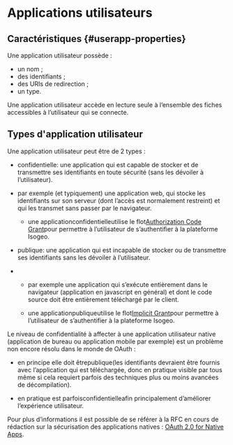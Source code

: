 # Applications utilisateurs

## Caractéristiques {#userapp-properties}

Une application utilisateur possède :

* un nom ;
* des identifiants ;
* des URIs de redirection ;
* un type.

Une application utilisateur accède en lecture seule à l’ensemble des fiches accessibles à l’utilisateur qui se connecte.

## Types d'application utilisateur

Une application utilisateur peut être de 2 types :

* confidentielle: une application qui est capable de stocker et de transmettre ses identifiants en toute sécurité \(sans les dévoiler à l’utilisateur\).

* par exemple \(et typiquement\) une application web, qui stocke les identifiants sur son serveur \(dont l’accès est normalement restreint\) et qui les transmet sans passer par le navigateur.


  * une applicationconfidentielleutilise le flot[Authorization Code Grant](https://tools.ietf.org/html/rfc6749#section-4.1)pour permettre à l’utilisateur de s’authentifier à la plateforme Isogeo.
* publique: une application qui est incapable de stocker ou de transmettre ses identifiants sans les dévoiler à l’utilisateur.

* * par exemple une application qui s’exécute entièrement dans le navigateur \(application en javascript en général\) et dont le code source doit être entièrement téléchargé par le client.

  * une applicationpubliqueutilise le flot[Implicit Grant](https://tools.ietf.org/html/rfc6749#section-4.2)pour permettre à l’utilisateur de s’authentifier à la plateforme Isogeo.

Le niveau de confidentialité à affecter à une application utilisateur native \(application de bureau ou application mobile par exemple\) est un problème non encore résolu dans le monde de OAuth :

* en principe elle doit êtrepublique\(les identifiants devraient être fournis avec l’application qui est téléchargée, donc en pratique visible par tous même si cela requiert parfois des techniques plus ou moins avancées de décompilation\).

* en pratique est parfoisconfidentielleafin principalement d’améliorer l’expérience utilisateur.

Pour plus d’informations il est possible de se référer à la RFC en cours de rédaction sur la sécurisation des applications natives : [OAuth 2.0 for Native Apps](https://tools.ietf.org/html/draft-ietf-oauth-native-apps-03).

